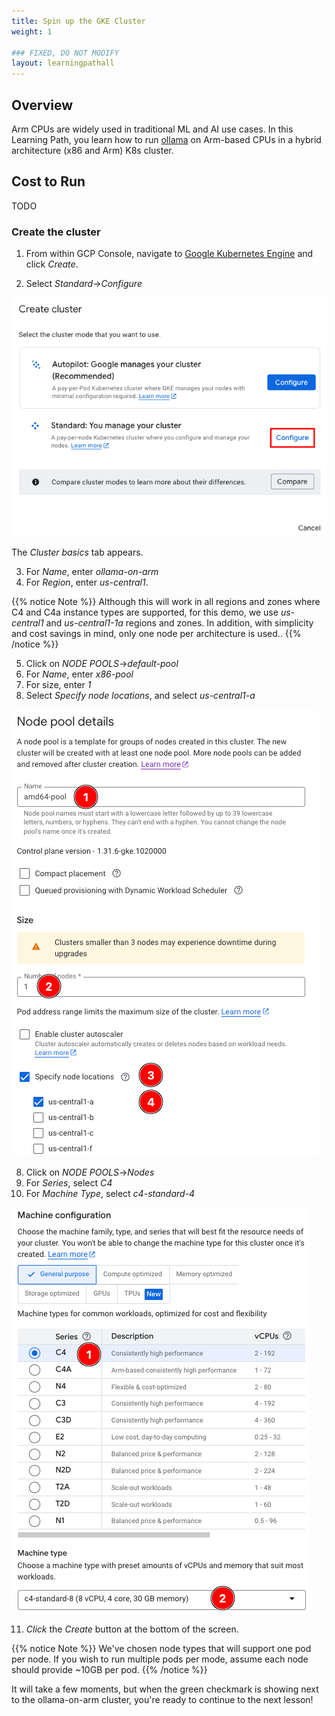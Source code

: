 ```yaml
---
title: Spin up the GKE Cluster
weight: 1

### FIXED, DO NOT MODIFY
layout: learningpathall
---
```


## Overview

Arm CPUs are widely used in traditional ML and AI use cases. In this Learning Path, you learn how to run [ollama](https://ollama.com/) on Arm-based CPUs in a hybrid architecture (x86 and Arm) K8s cluster.

## Cost to Run

TODO
 
### Create the cluster

1. From within GCP Console, navigate to [Google Kubernetes Engine](https://console.cloud.google.com/kubernetes/list/overview) and click *Create*.

2. Select *Standard*->*Configure*

![Select and Configure Cluster Type](images/select_standard.png)

The *Cluster basics* tab appears.

3. For *Name*, enter *ollama-on-arm*
4. For *Region*, enter *us-central1*.

{{% notice Note %}}
Although this will work in all regions and zones where C4 and C4a instance types are supported, for this demo, we use *us-central1* and *us-central1-1a* regions and zones.  In addition, with simplicity and cost savings in mind, only one node per architecture is used.. 
{{% /notice %}}

5. Click on *NODE POOLS*->*default-pool*
6. For *Name*, enter *x86-pool*
7. For size, enter *1*
8. Select *Specify node locations*, and select *us-central1-a*

![Configure x86 Node pool](images/x86-node-pool.png)


8. Click on *NODE POOLS*->*Nodes*
9. For *Series*, select *C4*
10. For *Machine Type*, select *c4-standard-4*

![Configure x86 node type](images/configure-x86-note-type.png)

11. *Click* the *Create* button at the bottom of the screen.

{{% notice Note %}}
We've chosen node types that will support one pod per node.  If you wish to run multiple pods per mode, assume each node should provide ~10GB per pod. 
{{% /notice %}}

It will take a few moments, but when the green checkmark is showing next to the ollama-on-arm cluster, you're ready to continue to the next lesson!



